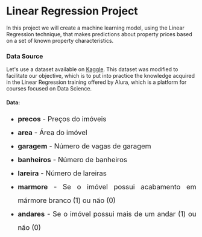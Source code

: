 # Linear Regression Project

In this project we will create a machine learning model, using the Linear Regression technique, that makes predictions about property prices based on a set of known property characteristics.

### Data Source
Let's use a dataset available on [Kaggle](https://www.kaggle.com/greenwing1985/housepricing). This dataset was modified to facilitate our objective, which is to put into practice the knowledge acquired in the Linear Regression training offered by Alura, which is a platform for courses focused on Data Science.

#### Data:
<ul style='font-size: 18px; line-height: 2; text-align: justify;'>
    <li><b>precos</b> - Preços do imóveis</li>
    <li><b>area</b> - Área do imóvel</li>
    <li><b>garagem</b> - Número de vagas de garagem</li>
    <li><b>banheiros</b> - Número de banheiros</li>
    <li><b>lareira</b> - Número de lareiras</li>
    <li><b>marmore</b> - Se o imóvel possui acabamento em mármore branco (1) ou não (0)</li>
    <li><b>andares</b> - Se o imóvel possui mais de um andar (1) ou não (0)</li>
</ul>

